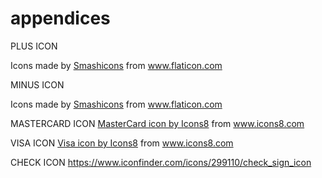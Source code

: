 # appendices
PLUS ICON<div>Icons made by <a href="https://www.flaticon.com/authors/smashicons" title="Smashicons">Smashicons</a> from <a href="https://www.flaticon.com/" title="Flaticon">www.flaticon.com</a></div>

MINUS ICON
<div>Icons made by <a href="https://www.flaticon.com/authors/smashicons" title="Smashicons">Smashicons</a> from <a href="https://www.flaticon.com/" title="Flaticon">www.flaticon.com</a></div>



MASTERCARD ICON
<a href="https://icons8.com/icon/70558/mastercard">MasterCard icon by Icons8</a>
from www.icons8.com

VISA ICON
<a href="https://icons8.com/icon/jrULb7fkrnXf/visa">Visa icon by Icons8</a>
from www.icons8.com

CHECK ICON
https://www.iconfinder.com/icons/299110/check_sign_icon

